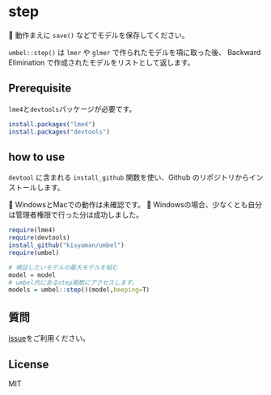 # step

:snake: 動作まえに `save()` などでモデルを保存してください。

`umbel::step()` は `lmer` や `glmer` で作られたモデルを項に取った後、
Backward Elimination で作成されたモデルをリストとして返します。

## Prerequisite

`lme4`と`devtools`パッケージが必要です。

```R
install.packages("lme4")
install.packages("devtools")
```

## how to use

`devtool` に含まれる `install_github` 関数を使い、Github のリポジトリからインストールします。

:snake: WindowsとMacでの動作は未確認です。
:snake: Windowsの場合、少なくとも自分は管理者権限で行った分は成功しました。

```R
require(lme4)
require(devtools)
install_github("kisyaman/umbel")
require(umbel)

# 検証したいモデルの最大モデルを組む
model = model
# umbel内にあるstep関数にアクセスします。
models = umbel::step()(model,beeping=T)

```

## 質問

[issue](https://github.com/kisyaman/step/issues)をご利用ください。

## License
MIT
